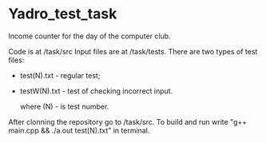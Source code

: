 # Yadro_test_task
Income counter for the day of the computer club.

Code is at /task/src
Input files are at /task/tests. 
There are two types of test files: 
- test(N).txt - regular test;
- testW(N).txt - test of checking incorrect input.

  where (N) - is test number.

After clonning the repository go to /task/src. 
To build and run write "g++ main.cpp && ./a.out test(N).txt" in terminal.
